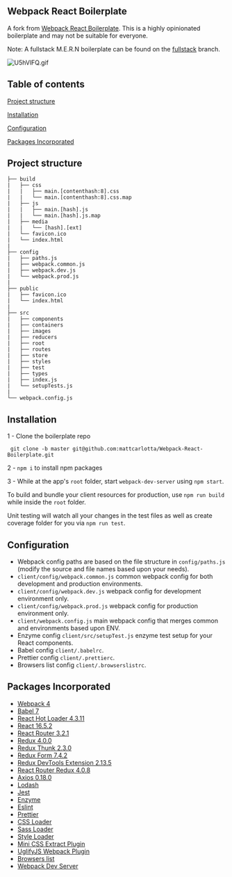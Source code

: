 ## Webpack React Boilerplate

A fork from <a href="https://github.com/HashemKhalifa/webpack-react-boilerplate">Webpack React Boilerplate</a>. This is a highly opinionated boilerplate and may not be suitable for everyone.

Note: A fullstack M.E.R.N boilerplate can be found on the <a href="https://github.com/mattcarlotta/Webpack-React-Boilerplate/tree/fullstack">fullstack</a> branch.

![U5hVlFQ.gif](https://i.imgur.com/U5hVlFQ.gif)

## Table of contents

[Project structure](#project-structure)

[Installation](#installation)

[Configuration](#configuration)

[Packages Incorporated](#packages-incorporated)

## Project structure

```
├── build
|   ├── css
|   |   ├── main.[contenthash:8].css
|   |   └── main.[contenthash:8].css.map
|   ├── js
|   |   ├── main.[hash].js
|   |   └── main.[hash].js.map
|   ├── media
|   |   └── [hash].[ext]
|   └── favicon.ico
|   └── index.html
|
├── config
|   ├── paths.js
|   ├── webpack.common.js
|   ├── webpack.dev.js
|   └── webpack.prod.js
|
├── public
|   ├── favicon.ico
|   └── index.html
|
├── src
|   ├── components
|   ├── containers
|   ├── images
|   ├── reducers
|   ├── root
|   ├── routes
|   ├── store
|   ├── styles
|   ├── test
|   ├── types
|   ├── index.js
|   └── setupTests.js
|
└── webpack.config.js
```

## Installation

1 - Clone the boilerplate repo

```
 git clone -b master git@github.com:mattcarlotta/Webpack-React-Boilerplate.git
```

2 - `npm i` to install npm packages

3 - While at the app's `root` folder, start `webpack-dev-server` using `npm start`.

To build and bundle your client resources for production, use `npm run build` while inside the `root` folder.

Unit testing will watch all your changes in the test files as well as create coverage folder for you via `npm run test`.

## Configuration

- Webpack config paths are based on the file structure in `config/paths.js` (modify the source and file names based upon your needs).
- `client/config/webpack.common.js` common webpack config for both development and production environments.
- `client/config/webpack.dev.js` webpack config for development environment only.
- `client/config/webpack.prod.js` webpack config for production environment only.
- `client/webpack.config.js` main webpack config that merges common and environments based upon ENV.
- Enzyme config `client/src/setupTest.js` enzyme test setup for your React components.
- Babel config `client/.babelrc`.
- Prettier config `client/.prettierc`.
- Browsers list config `client/.browserslistrc`.

## Packages Incorporated

- [Webpack 4](https://github.com/webpack/webpack)
- [Babel 7](https://github.com/babel/babel)
- [React Hot Loader 4.3.11](https://github.com/gaearon/react-hot-loader)
- [React 16.5.2](https://github.com/facebook/react)
- [React Router 3.2.1](https://github.com/ReactTraining/react-router/releases/tag/v3.2.1)
- [Redux 4.0.0](https://github.com/reduxjs/redux)
- [Redux Thunk 2.3.0](https://github.com/reduxjs/redux-thunk)
- [Redux Form 7.4.2](https://redux-form.com/)
- [Redux DevTools Extension 2.13.5](https://github.com/zalmoxisus/redux-devtools-extension)
- [React Router Redux 4.0.8](https://github.com/reactjs/react-router-redux)
- [Axios 0.18.0](https://github.com/axios/axios)
- [Lodash](https://github.com/lodash/lodash)
- [Jest](https://github.com/facebook/jest)
- [Enzyme](http://airbnb.io/enzyme/)
- [Eslint](https://github.com/eslint/eslint/)
- [Prettier](https://github.com/prettier/prettier)
- [CSS Loader](https://github.com/webpack-contrib/css-loader)
- [Sass Loader](https://github.com/webpack-contrib/sass-loader)
- [Style Loader](https://github.com/webpack-contrib/style-loader)
- [Mini CSS Extract Plugin](https://github.com/webpack-contrib/mini-css-extract-plugin)
- [UglifyJS Webpack Plugin](https://www.npmjs.com/package/uglifyjs-webpack-plugin)
- [Browsers list](https://github.com/browserslist/browserslist)
- [Webpack Dev Server](https://github.com/webpack/webpack-dev-server)
